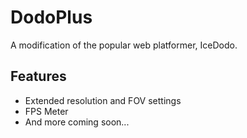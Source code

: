# DodoPlus

A modification of the popular web platformer, IceDodo.

## Features

- Extended resolution and FOV settings
- FPS Meter
- And more coming soon...